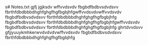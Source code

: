 s# Notes.txt
gjfj
jgjksdv 
wffvvdsvdv
fbgbdfbdbvsdvdsvv
fbrthfdbdbbbdhghfghgfhgfbgbjhfgwffvvdsvdvwffvvdsvdv
fbgbdfbdbvsdvdsvv
fbrthfdbdbbbdhghfghgfhgfbgbjhfg
fbgbdfbdbvsdvdsvv
fbrthfdbdbbbdhghfghgfhgfbgbjhfgwffvvdsvdv
fbgbdfbdbvsdvdsvv
fbrthfdbdbbbdhghfghgfhgfbgbjhfg
ghrtdvvdsvv
gfjjyuuykmhkerwvdvdvdvwffvvdsvdv
fbgbdfbdbvsdvdsvv
fbrthfdbdbbbdhghfghgfhgfbgbjhfg

